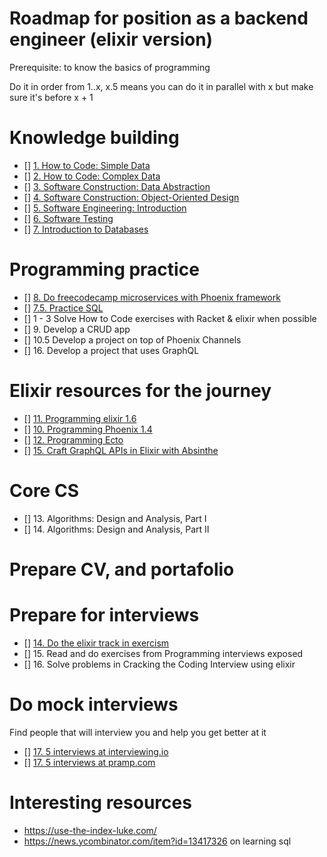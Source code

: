 # Roadmap for position as a backend engineer (elixir version)
Prerequisite: to know the basics of programming

Do it in order from 1..x, x.5 means you can do it in parallel with x but make sure it's before x + 1
# Knowledge building
- [] [1. How to Code: Simple Data](https://www.edx.org/course/how-code-simple-data-ubcx-htc1x)
- [] [2. How to Code: Complex Data](https://www.edx.org/course/how-code-complex-data-ubcx-htc2x)
- [] [3. Software Construction: Data Abstraction](https://www.edx.org/course/software-construction-data-abstraction-ubcx-softconst1x)
- [] [4. Software Construction: Object-Oriented Design](https://www.edx.org/course/software-construction-object-oriented-ubcx-softconst2x)
- [] [5. Software Engineering: Introduction](https://www.edx.org/course/software-engineering-introduction-ubcx-softeng1x)
- [] [6. Software Testing](https://www.udacity.com/course/software-testing--cs258)
- [] [7. Introduction to Databases](https://lagunita.stanford.edu/courses/DB/2014/SelfPaced/about)

# Programming practice
- [] [8. Do freecodecamp microservices with Phoenix framework](https://learn.freecodecamp.org/apis-and-microservices/apis-and-microservices-projects)
- [] [7.5. Practice SQL](https://pgexercises.com/)
- [] 1 - 3 Solve How to Code exercises with Racket & elixir when possible
- [] 9. Develop a CRUD app
- [] 10.5 Develop a project on top of Phoenix Channels
- [] 16. Develop a project that uses GraphQL

# Elixir resources for the journey
- [] [11. Programming elixir 1.6](https://pragprog.com/book/elixir16/programming-elixir-1-6) 
- [] [10. Programming Phoenix 1.4](https://pragprog.com/book/phoenix14/programming-phoenix-1-4)
- [] [12. Programming Ecto](https://pragprog.com/book/wmecto/programming-ecto)
- [] [15. Craft GraphQL APIs in Elixir with Absinthe](https://pragprog.com/book/wwgraphql/craft-graphql-apis-in-elixir-with-absinthe)

# Core CS
- [] 13. Algorithms: Design and Analysis, Part I
- [] 14. Algorithms: Design and Analysis, Part II

# Prepare CV, and portafolio

# Prepare for interviews
- [] [14. Do the elixir track in exercism](https://exercism.io/tracks/elixir)
- [] 15. Read and do exercises from Programming interviews exposed
- [] 16. Solve problems in Cracking the Coding Interview using elixir

# Do mock interviews
Find people that will interview you and help you get better at it
- [] [17. 5 interviews at interviewing.io](https://interviewing.io)
- [] [17. 5 interviews at pramp.com](https://pramp.com)

# Interesting resources
- https://use-the-index-luke.com/
- https://news.ycombinator.com/item?id=13417326 on learning sql

